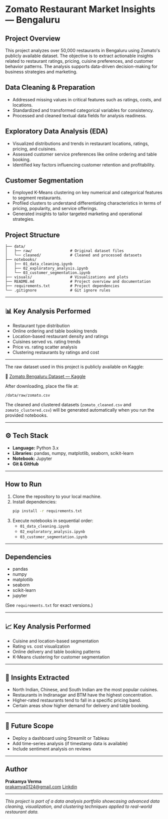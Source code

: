 # Zomato Restaurant Market Insights — Bengaluru

## Project Overview
This project analyzes over 50,000 restaurants in Bengaluru using Zomato's publicly available dataset. The objective is to extract actionable insights related to restaurant ratings, pricing, cuisine preferences, and customer behavior patterns. The analysis supports data-driven decision-making for business strategies and marketing.

## Data Cleaning & Preparation
- Addressed missing values in critical features such as ratings, costs, and locations.
- Standardized and transformed categorical variables for consistency.
- Processed and cleaned textual data fields for analysis readiness.

## Exploratory Data Analysis (EDA)
- Visualized distributions and trends in restaurant locations, ratings, pricing, and cuisines.
- Assessed customer service preferences like online ordering and table booking.
- Identified key factors influencing customer retention and profitability.

## Customer Segmentation
- Employed K-Means clustering on key numerical and categorical features to segment restaurants.
- Profiled clusters to understand differentiating characteristics in terms of pricing, popularity, and service offerings.
- Generated insights to tailor targeted marketing and operational strategies.

## Project Structure
```plaintext
├── data/
│   ├── raw/                 # Original dataset files
│   └── cleaned/             # Cleaned and processed datasets
├── notebooks/
│   ├── 01_data_cleaning.ipynb
│   ├── 02_exploratory_analysis.ipynb
│   └── 03_customer_segmentation.ipynb
├── visuals/                 # Visualizations and plots
├── README.md                # Project overview and documentation
├── requirements.txt         # Project dependencies
└── .gitignore               # Git ignore rules
```
---

## 📊 Key Analysis Performed

- Restaurant type distribution
- Online ordering and table booking trends
- Location-based restaurant density and ratings
- Cuisines served vs. rating trends
- Price vs. rating scatter analysis
- Clustering restaurants by ratings and cost

---

The raw dataset used in this project is publicly available on Kaggle:

🔗 [Zomato Bengaluru Dataset — Kaggle](https://www.kaggle.com/datasets/rajeshrampure/zomato-dataset)

After downloading, place the file at:

```
/data/raw/zomato.csv
```

The cleaned and clustered datasets (`zomato_cleaned.csv` and `zomato_clustered.csv`) will be generated automatically when you run the provided notebooks.


---

## ⚙️ Tech Stack

- **Language:** Python 3.x
- **Libraries:** pandas, numpy, matplotlib, seaborn, scikit-learn
- **Notebook:** Jupyter
- **Git & GitHub**


---


## How to Run
1. Clone the repository to your local machine.
2. Install dependencies:
   ```bash
   pip install -r requirements.txt
   ```
3. Execute notebooks in sequential order:
   - `01_data_cleaning.ipynb`
   - `02_exploratory_analysis.ipynb`
   - `03_customer_segmentation.ipynb`

---
## Dependencies
- pandas
- numpy
- matplotlib
- seaborn
- scikit-learn
- jupyter

(See `requirements.txt` for exact versions.)

---

## 📈 Key Analysis Performed

- Cuisine and location-based segmentation
- Rating vs. cost visualization
- Online delivery and table booking patterns
- K-Means clustering for customer segmentation

---

## 📌 Insights Extracted

- North Indian, Chinese, and South Indian are the most popular cuisines.
- Restaurants in Indiranagar and BTM have the highest concentration.
- Higher-rated restaurants tend to fall in a specific pricing band.
- Certain areas show higher demand for delivery and table booking.

---

## 🧠 Future Scope

- Deploy a dashboard using Streamlit or Tableau
- Add time-series analysis (if timestamp data is available)
- Include sentiment analysis on reviews

---

## Author
**Prakamya Verma**  
prakamya0124@gmail.com
[Linkdin](https://www.linkedin.com/in/prakamya-verma/)

---

*This project is part of a data analysis portfolio showcasing advanced data cleaning, visualization, and clustering techniques applied to real-world restaurant data.*
